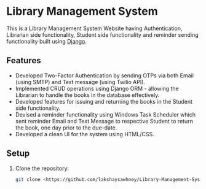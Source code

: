 # Library Management System

This is a Library Management System Website having Authentication, Librarian side functionality, Student side functionality and reminder sending functionality built using [Django](https://www.djangoproject.com/).

## Features

- Developed Two-Factor Authentication by sending OTPs via both Email (using SMTP) and Text message (using Twilio API).
- Implemented CRUD operations using Django ORM - allowing the Librarian to handle the books in the database effectively.
- Developed features for issuing and returning the books in the Student side functionality.
- Devised a reminder functionality using Windows Task Scheduler which sent reminder Email and Text Message to respective Student to return the book, one day prior to the due-date.
- Developed a clean UI for the system using HTML/CSS.

## Setup

1. Clone the repository:
   ```sh
   git clone <https://github.com/lakshaysawhney/Library-Management-System.git>
